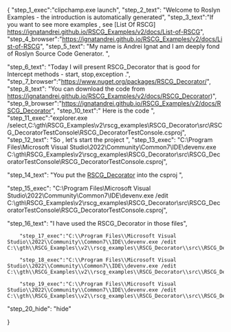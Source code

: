 {
    "step_1_exec":"clipchamp.exe launch",
    "step_2_text": "Welcome to Roslyn Examples - the introduction is automatically generated",
    "step_3_text":"If you want to see more examples , see  [List Of RSCG] https://ignatandrei.github.io/RSCG_Examples/v2/docs/List-of-RSCG",
    "step_4_browser":"https://ignatandrei.github.io/RSCG_Examples/v2/docs/List-of-RSCG",
    "step_5_text": "My name is Andrei Ignat and I am deeply fond of Roslyn Source Code Generator. ",

"step_6_text": "Today I will present RSCG_Decorator  that is good for Intercept methods - start, stop,exception .",
"step_7_browser":"https://www.nuget.org/packages/RSCG_Decorator/",
"step_8_text": "You can download the code from https://ignatandrei.github.io/RSCG_Examples/v2/docs/RSCG_Decorator)",
"step_9_browser":"https://ignatandrei.github.io/RSCG_Examples/v2/docs/RSCG_Decorator",
"step_10_text":" Here is the code ",
"step_11_exec":"explorer.exe /select,C:\\gth\\RSCG_Examples\\v2\\rscg_examples\\RSCG_Decorator\\src\\RSCG_DecoratorTestConsole\\RSCG_DecoratorTestConsole.csproj",
"step_12_text": "So , let's start the project ",
"step_13_exec": "C:\\Program Files\\Microsoft Visual Studio\\2022\\Community\\Common7\\IDE\\devenv.exe C:\\gth\\RSCG_Examples\\v2\\rscg_examples\\RSCG_Decorator\\src\\RSCG_DecoratorTestConsole\\RSCG_DecoratorTestConsole.csproj",

"step_14_text": "You put the  [RSCG_Decorator](https://www.nuget.org/packages/RSCG_Decorator/) into the csproj ",

"step_15_exec": "C:\\Program Files\\Microsoft Visual Studio\\2022\\Community\\Common7\\IDE\\devenv.exe /edit C:\\gth\\RSCG_Examples\\v2\\rscg_examples\\RSCG_Decorator\\src\\RSCG_DecoratorTestConsole\\RSCG_DecoratorTestConsole.csproj",

"step_16_text": "I have used the RSCG_Decorator in those files",


        "step_17_exec":"C:\\Program Files\\Microsoft Visual Studio\\2022\\Community\\Common7\\IDE\\devenv.exe /edit C:\\gth\\RSCG_Examples\\v2\\rscg_examples\\RSCG_Decorator\\src\\RSCG_DecoratorTestConsole\\Person.cs",
    
        "step_18_exec":"C:\\Program Files\\Microsoft Visual Studio\\2022\\Community\\Common7\\IDE\\devenv.exe /edit C:\\gth\\RSCG_Examples\\v2\\rscg_examples\\RSCG_Decorator\\src\\RSCG_DecoratorTestConsole\\PersonLogger.cs",
    
        "step_19_exec":"C:\\Program Files\\Microsoft Visual Studio\\2022\\Community\\Common7\\IDE\\devenv.exe /edit C:\\gth\\RSCG_Examples\\v2\\rscg_examples\\RSCG_Decorator\\src\\RSCG_DecoratorTestConsole\\Program.cs",
    
"step_20_hide": "hide"


}